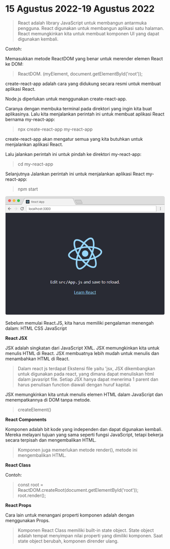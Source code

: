 # 15 Agustus 2022-19 Agustus 2022

>React adalah library JavaScript untuk membangun antarmuka pengguna.
React digunakan untuk membangun aplikasi satu halaman.
React memungkinkan kita untuk membuat komponen UI yang dapat digunakan kembali.

Contoh:

Memasukkan metode ReactDOM yang benar untuk merender elemen React ke DOM:

>ReactDOM.
(myElement, document.getElementById('root'));

create-react-app adalah cara yang didukung secara resmi untuk membuat aplikasi React.

Node.js diperlukan untuk menggunakan create-react-app.

Caranya dengan membuka terminal pada direktori yang ingin kita buat aplikasinya. Lalu kita menjalankan perintah ini untuk membuat aplikasi React bernama my-react-app:

>npx create-react-app my-react-app

create-react-app akan mengatur semua yang kita butuhkan untuk menjalankan aplikasi React.

Lalu jalankan perintah ini untuk pindah ke direktori my-react-app:

>cd my-react-app

Selanjutnya Jalankan perintah ini untuk menjalankan aplikasi React my-react-app:

>npm start

<img src="screenshot_myfirstreact.png" alt="100">

Sebelum memulai React.JS, kita harus memiliki pengalaman menengah dalam:
HTML
CSS
JavaScript

<b> React JSX </b>

JSX adalah singkatan dari JavaScript XML.
JSX memungkinkan kita untuk menulis HTML di React. JSX membuatnya lebih mudah untuk menulis dan menambahkan HTML di React.
>Dalam react js terdapat Ekstensi file  yaitu 'jsx, JSX dikembangkan untuk  digunakan pada react, yang dimana dapat menuliskan html dalam javasript file. Setiap JSX hanya dapat menerima 1 parent dan harus penulisan function diawali dengan huruf kapital.

JSX memungkinkan kita untuk menulis elemen HTML dalam JavaScript dan menempatkannya di DOM tanpa metode.
>createElement() 


<b> React Components </b>

Komponen adalah bit kode yang independen dan dapat digunakan kembali. Mereka melayani tujuan yang sama seperti fungsi JavaScript, tetapi bekerja secara terpisah dan mengembalikan HTML.
>Komponen juga memerlukan metode render(), metode ini mengembalikan HTML.

<b> React Class </b>

Contoh:
>const root = ReactDOM.createRoot(document.getElementById('root'));
root.render(<Car />);

<b> React Props </b>

Cara lain untuk menangani properti komponen adalah dengan menggunakan Props.

>Komponen React Class memiliki built-in state object. State object adalah tempat menyimpan nilai properti yang dimiliki komponen. Saat state object berubah, komponen dirender ulang.





